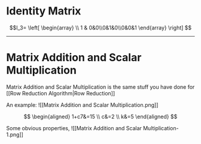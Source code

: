 # Identity Matrix
$$I_3= \left[ \begin{array}  \\ 1 & 0&0\\0&1&0\\0&0&1 \end{array} \right] $$

***
# Matrix Addition and Scalar Multiplication

Matrix Addition and Scalar Multiplication is the same stuff you have done for [[Row Reduction Algorithm|Row Reduction]]

An example:
![[Matrix Addition and Scalar Multiplication.png]]

$$
\begin{aligned}
1+c7&=15 \\
c&=2 \\
k&=5
\end{aligned}
$$

Some obvious properties, 
![[Matrix Addition and Scalar Multiplication-1.png]]

